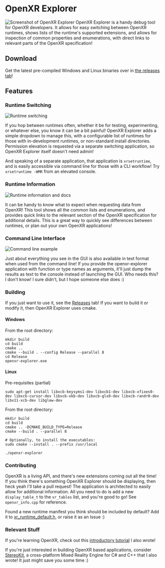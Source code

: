 # OpenXR Explorer
![Screenshot of OpenXR Explorer](docs/OpenXRExplorerWindow.png)
OpenXR Explorer is a handy debug tool for OpenXR developers. It allows for easy switching between OpenXR runtimes, shows lists of the runtime's supported extensions, and allows for inspection of common properties and enumerations, with direct links to relevant parts of the OpenXR specification!

## Download
Get the latest pre-compiled Windows and Linux binaries over in [the releases tab](https://github.com/maluoi/openxr-explorer/releases)!

## Features
### Runtime Switching
![Runtime switching](docs/OpenXRExplorerSwitcher.gif)

If you hop between runtimes often, whether it be for testing, experimenting, or whatever else, you know it can be a bit painful! OpenXR Explorer adds a simple dropdown to manage this, with a configurable list of runtimes for those with in-development runtimes, or non-standard install directories. Permission elevation is requested via a separate switching application, so OpenXR Explorer itself doesn't need admin!

And speaking of a separate application, that application is `xrsetruntime`, and is easily accessible via command line for those with a CLI workflow! Try `xrsetruntime -WMR` from an elevated console.

### Runtime Information
![Runtime information and docs](docs/OpenXRExplorerExtensions.gif)

It can be handy to know what to expect when requesting data from OpenXR! This tool shows all the common lists and enumerations, and provides quick links to the relevant section of the OpenXR specification for additional details. This is a great way to quickly see differences between runtimes, or plan out your own OpenXR applications!

### Command Line Interface
![Command line example](docs/OpenXRExplorerCLI.gif)

Just about everything you see in the GUI is also available in text format when used from the command line! If you provide the openxr-explorer application with function or type names as arguments, it'll just dump the results as text to the console instead of launching the GUI. Who needs this? I don't know! I sure didn't, but I hope someone else does :)

### Building
If you just want to use it, see the [Releases](https://github.com/maluoi/openxr-explorer/releases) tab! If you want to build it or modify it, then OpenXR Explorer uses cmake.

#### Windows
From the root directory:
```
mkdir build
cd build
cmake ..
cmake --build . --config Release --parallel 8
cd Release
openxr-explorer.exe
```
#### Linux
Pre-requisites (partial)
```
sudo apt-get install libxcb-keysyms1-dev libxcb1-dev libxcb-xfixes0-dev libxcb-cursor-dev libxcb-xkb-dev libxcb-glx0-dev libxcb-randr0-dev libx11-xcb-dev libglew-dev
```

From the root directory:
```
mkdir build
cd build
cmake .. -DCMAKE_BUILD_TYPE=Release
cmake --build . --parallel 8

# Optionally, to install the executables:
sudo cmake --install . --prefix /usr/local

./openxr-explorer
```

### Contributing
OpenXR is a living API, and there's new extensions coming out all the time! If you think there's something OpenXR Explorer should be displaying, then heck yeah I'll take a pull request! The application is architected to easily allow for additional information. All you need to do is add a new `display_table_t` to the `xr_tables` list, and you're good to go! See `openxr_info.cpp` for reference.

Found a new runtime manifest you think should be included by default? Add it to [xr_runtime_default.h](https://github.com/maluoi/openxr-explorer/blob/main/src/common/xr_runtime_default.h), or raise it as an Issue :)

### Relevant Stuff
If you're learning OpenXR, check out this [introductory tutorial](https://playdeck.net/blog/introduction-to-openxr) I also wrote!

If you're just interested in building OpenXR based applications, consider [StereoKit](https://stereokit.net/), a cross-platform Mixed Reality Engine for C# and C++ that I also wrote! It just might save you some time :)